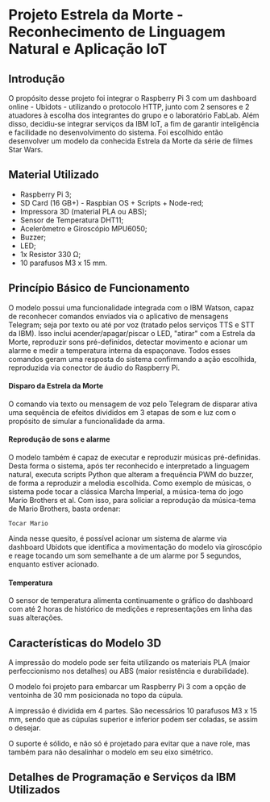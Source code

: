 # Projeto Estrela da Morte - Reconhecimento de Linguagem Natural e Aplicação IoT

## Introdução

O propósito desse projeto foi integrar o Raspberry Pi 3 com um dashboard online - Ubidots - utilizando o protocolo HTTP, junto com 2 sensores e 2 atuadores à escolha dos integrantes do grupo e o laboratório FabLab. Além disso, decidiu-se integrar serviços da IBM IoT, a fim de garantir inteligência e facilidade no desenvolvimento do sistema. Foi escolhido então desenvolver um modelo da conhecida Estrela da Morte da série de filmes Star Wars.

## Material Utilizado

* Raspberry Pi 3;
* SD Card (16 GB+) - Raspbian OS + Scripts + Node-red;
* Impressora 3D (material PLA ou ABS);
* Sensor de Temperatura DHT11;
* Acelerômetro e Giroscópio MPU6050;
* Buzzer;
* LED;
* 1x Resistor 330 Ω;
* 10 parafusos M3 x 15 mm.

## Princípio Básico de Funcionamento

O modelo possui uma funcionalidade integrada com o IBM Watson, capaz de reconhecer comandos enviados via o aplicativo de mensagens Telegram; seja por texto ou até por voz (tratado pelos serviços TTS e STT da IBM). Isso inclui acender/apagar/piscar o LED, "atirar" com a Estrela da Morte, reproduzir sons pré-definidos, detectar movimento e acionar um alarme e medir a temperatura interna da espaçonave. Todos esses comandos geram uma resposta do sistema confirmando a ação escolhida, reproduzida via conector de áudio do Raspberry Pi.

#### Disparo da Estrela da Morte

O comando via texto ou mensagem de voz pelo Telegram de disparar ativa uma sequência de efeitos divididos em 3 etapas de som e luz com o propósito de simular a funcionalidade da arma.

#### Reprodução de sons e alarme

O modelo também é capaz de executar e reproduzir músicas pré-definidas. Desta forma o sistema, após ter reconhecido e interpretado a linguagem natural, executa scripts Python que alteram a frequência PWM do buzzer, de forma a reproduzir a melodia escolhida. Como exemplo de  músicas, o sistema pode tocar a clássica Marcha Imperial, a música-tema do jogo Mario Brothers et al. Com isso, para soliciar a reprodução da música-tema de Mario Brothers, basta ordenar:

```
Tocar Mario
```

Ainda nesse quesito, é possível acionar um sistema de alarme via dashboard Ubidots que identifica a movimentação do modelo via giroscópio e reage tocando um som semelhante a de um alarme por 5 segundos, enquanto estiver acionado.


#### Temperatura

O sensor de temperatura alimenta continuamente o gráfico do dashboard com até 2 horas de histórico de medições e representações em linha das suas alterações.

## Características do Modelo 3D

A impressão do modelo pode ser feita utilizando os materiais PLA (maior perfeccionismo nos detalhes) ou ABS (maior resistência e durabilidade).

O modelo foi projeto para embarcar um Raspberry Pi 3 com a opção de ventoinha de 30 mm posicionada no topo da cúpula.

A impressão é dividida em 4 partes. São necessários 10 parafusos M3 x 15 mm, sendo que as cúpulas superior e inferior podem ser coladas, se assim o desejar.

O suporte é sólido, e não só é projetado para evitar que a nave role, mas também para não desalinhar o modelo em seu eixo simétrico.

## Detalhes de Programação e Serviços da IBM Utilizados

